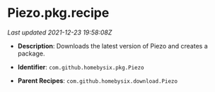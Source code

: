 # Piezo.pkg.recipe

_Last updated 2021-12-23 19:58:08Z_

- **Description**: Downloads the latest version of Piezo and creates a package.

- **Identifier**: `com.github.homebysix.pkg.Piezo`

- **Parent Recipes**: `com.github.homebysix.download.Piezo`